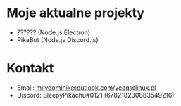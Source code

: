 

# Moje aktualne projekty
- ?????? (Node.js Electron)
- PikaBot (Node.js Discord.js)

# Kontakt
- Email: milydominik@outlook.com/yeaq@linux.pl
- Discord: SleepyPikachu#0121 (678218230883549216)
